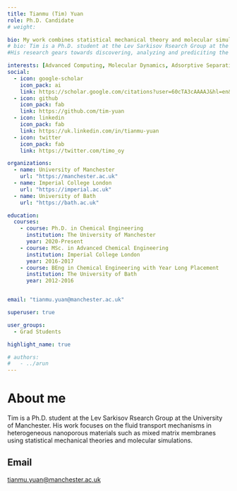 ```yaml
---
title: Tianmu (Tim) Yuan
role: Ph.D. Candidate
# weight: 

bio: My work combines statistical mechanical theory and molecular simulations to study fluid transport phenomena across heterogeneous porous materials. 
# bio: Tim is a Ph.D. student at the Lev Sarkisov Rsearch Group at the University of Manchester. His work focuses on the fluid transport mechanisms in heterogeneous nanoporous materials such as mixed matrix membranes using statistical mechanical theories and molecular simulations. 
#His research gears towards discovering, analyzing and prediciting the properties of nanoporous materials towards employing them for energy efficient separations via adsorption.

interests: [Advanced Computing, Molecular Dynamics, Adsorptive Separations, Statistical Mechanics]
social:
  - icon: google-scholar
    icon_pack: ai
    link: https://scholar.google.com/citations?user=60cTA3cAAAAJ&hl=en&inst=8574086807289546695&oi=ao
  - icon: github
    icon_pack: fab
    link: https://github.com/tim-yuan
  - icon: linkedin
    icon_pack: fab
    link: https://uk.linkedin.com/in/tianmu-yuan
  - icon: twitter
    icon_pack: fab
    link: https://twitter.com/timo_oy

organizations:
  - name: University of Manchester
    url: "https://manchester.ac.uk"
  - name: Imperial College London
    url: "https://imperial.ac.uk" 
  - name: University of Bath
    url: "https://bath.ac.uk"

education:
  courses:
    - course: Ph.D. in Chemical Engineering
      institution: The University of Manchester
      year: 2020-Present
    - course: MSc. in Advanced Chemical Engineering
      institution: Imperial College London
      year: 2016-2017
    - course: BEng in Chemical Engineering with Year Long Placement
      institution: The University of Bath
      year: 2012-2016


email: "tianmu.yuan@manchester.ac.uk"

superuser: true

user_groups:
  - Grad Students

highlight_name: true

# authors:
#   - ../arun
---
```

# About me
Tim is a Ph.D. student at the Lev Sarkisov Rsearch Group at the University of Manchester. His work focuses on the fluid transport mechanisms in heterogeneous nanoporous materials such as mixed matrix membranes using statistical mechanical theories and molecular simulations. 
## Email
tianmu.yuan@manchester.ac.uk

